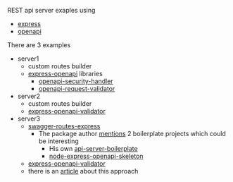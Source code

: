 REST api server exaples using
- [express](https://expressjs.com/)
- [openapi](https://www.openapis.org/)

There are 3 examples
- server1
  - custom routes builder
  - [express-openapi](https://github.com/kogosoftwarellc/open-api/tree/main/packages/express-openapi) libraries 
    - [openapi-security-handler](https://github.com/kogosoftwarellc/open-api/tree/main/packages/openapi-security-handler)
    - [openapi-request-validator](https://github.com/kogosoftwarellc/open-api/tree/main/packages/openapi-request-validator)
- server2
  - custom routes builder
  - [express-openapi-validator](https://github.com/cdimascio/express-openapi-validator)
- server3
  - [swagger-routes-express](https://www.npmjs.com/package/swagger-routes-express)
    - The package author [mentions](https://losikov.medium.com/part-2-express-open-api-3-0-634385c97a4e) 2 boilerplate projects which could be interesting
      - His own [api-server-boilerplate](https://github.com/davesag/api-server-boilerplate)
      - [node-express-openapi-skeleton](https://github.com/ReubenFrimpong/node-express-open-api-skeleton)
  - [express-openapi-validator](https://github.com/cdimascio/express-openapi-validator)
  - there is an [article](https://losikov.medium.com/part-2-express-open-api-3-0-634385c97a4e) about this approach
